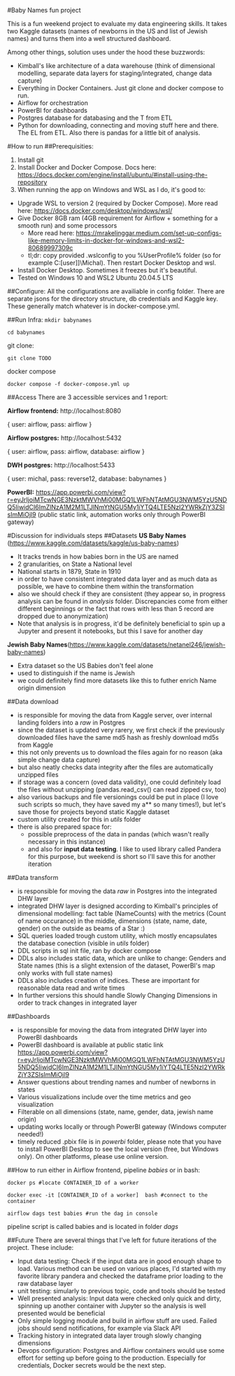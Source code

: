#Baby Names fun project

This is a fun weekend project to evaluate my data engineering skills. It takes two Kaggle datasets (names of newborns in the US and list of Jewish names) and turns them into a well structured dashboard. 

Among other things, solution uses under the hood these buzzwords:
- Kimball's like architecture of a data warehouse (think of dimensional modelling, separate data layers for staging/integrated, change data capture)
- Everything in Docker Containers. Just git clone and docker compose to run.
- Airflow for orchestration
- PowerBI for dashboards
- Postgres database for databasing and the T from ETL
- Python for downloading, connecting and moving stuff here and there. The EL from ETL. Also there is pandas for a little bit of analysis.


#How to run
##Prerequisities:
1) Install git
2) Install Docker and Docker Compose. Docs here: https://docs.docker.com/engine/install/ubuntu/#install-using-the-repository
3) When running the app on Windows and WSL as I do, it's good to:
- Upgrade WSL to version 2 (required by Docker Compose). More read here: https://docs.docker.com/desktop/windows/wsl/
- Give Docker 8GB ram (4GB requirement for Airflow + something for a smooth run) and some processors
  - More read here: https://mrakelinggar.medium.com/set-up-configs-like-memory-limits-in-docker-for-windows-and-wsl2-80689997309c
  - tl;dr: copy provided .wslconfig to you %UserProfile% folder (so for example C:\[user]]\Michal). Then restart Docker Desktop and wsl.
- Install Docker Desktop. Sometimes it freezes but it's beautiful. 
- Tested on Windows 10 and WSL2 Ubuntu 20.04.5 LTS


##Configure:
All the configurations are availiable in config folder. There are separate jsons for the directory structure, db credentials and Kaggle key. These generally match whatever is in docker-compose.yml.

##Run Infra:
`mkdir babynames`

`cd babynames`

git clone:

`git clone TODO`

docker compose

`docker compose -f docker-compose.yml up`

##Access
There are 3 accessible services and 1 report:

**Airflow frontend:** http://localhost:8080

{ user: airflow, pass: airflow }

**Airflow postgres:** http://localhost:5432

{ user: airflow, pass: airflow, database: airflow }

**DWH postgres:** http://localhost:5433

{ user: michal, pass: reverse12, database: babynames }

**PowerBI:** https://app.powerbi.com/view?r=eyJrIjoiMTcwNGE3NzktMWVhMi00MGQ1LWFhNTAtMGU3NWM5YzU5NDQ5IiwidCI6ImZlNzA1M2M1LTJlNmYtNGU5My1iYTQ4LTE5NzI2YWRkZjY3ZSIsImMiOjl9
(public static link, automation works only through PowerBI gateway)

#Discussion for individuals steps
##Datasets
**US Baby Names** (https://www.kaggle.com/datasets/kaggle/us-baby-names)
- It tracks trends in how babies born in the US are named
- 2 granularities, on State a National level
- National starts in 1879, State in 1910
- in order to have consistent integrated data layer and as much data as possible, we have to combine them within the transformation
- also we should check if they are consistent (they appear so, in progress analysis can be found in *analysis* folder. Discrepancies come from either different beginnings or the fact that rows with less than 5 record are dropped due to anonymization)
- Note that analysis is in progress, it'd be definitely beneficial to spin up a Jupyter and present it notebooks, but this I save for another day 

**Jewish Baby Names**(https://www.kaggle.com/datasets/netanel246/jewish-baby-names)
- Extra dataset so the US Babies don't feel alone
- used to distinguish if the name is Jewish
- we could definitely find more datasets like this to futher enrich Name origin dimension

##Data download
- is responsible for moving the data from Kaggle server, over internal landing folders into a *raw* in Postgres 
- since the dataset is updated very rarery, we first check if the previously downloaded files have the same md5 hash as freshly download md5s from Kaggle
- this not only prevents us to download the files again for no reason (aka simple change data capture)
- but also neatly checks data integrity after the files are automatically unzipped files
- if storage was a concern (oved data validity), one could definitely load the files without unzipping (pandas.read_csv() can read zipped csv, too)
- also various backups and file versionings could be put in place (I love such scripts so much, they have saved my a** so many times!), but let's save those for projects beyond static Kaggle dataset
- custom utility created for this in *utils* folder
- there is also prepared space for: 
  - possible preprocess of the data in pandas (which wasn't really necessary in this instance)
  - and also for **input data testing**. I like to used library called Pandera for this purpose, but weekend is short so I'll save this for another iteration

##Data transform
- is responsible for moving the data *raw* in Postgres into the integrated DHW layer
- integrated DHW layer is designed according to Kimball's principles of dimensional modelling: fact table (NameCounts) with the metrics (Count of name occurance) in the middle, dimensions (state, name, date, gender) on the outside as beams of a Star :)  
- SQL queries loaded trough custom utility, which mostly encapsulates the database conection (visible in *utils* folder)
- DDL scripts in sql init file, ran by docker compose
- DDLs also includes static data, which are unlike to change: Genders and State names (this is a slight extension of the dataset, PowerBI's map only works with full state names) 
- DDLs also includes creation of indices. These are important for reasonable data read and write times
- In further versions this should handle Slowly Changing Dimensions in order to track changes in integrated layer

##Dashboards
- is responsible for moving the data from integrated DHW layer into PowerBI dashboards
- PowerBI dashboard is available at public static link https://app.powerbi.com/view?r=eyJrIjoiMTcwNGE3NzktMWVhMi00MGQ1LWFhNTAtMGU3NWM5YzU5NDQ5IiwidCI6ImZlNzA1M2M1LTJlNmYtNGU5My1iYTQ4LTE5NzI2YWRkZjY3ZSIsImMiOjl9
- Answer questions about trending names and number of newborns in states
- Various visualizations include over the time metrics and geo visualization
- Filterable on all dimensions (state, name, gender, data, jewish name origin)
- updating works locally or through PowerBI gateway (Windows computer needed!)
- timely reduced .pbix file is in *powerbi* folder, please note that you have to install PowerBI Desktop to see the local version (free, but Windows only). On other platforms, please use online version. 

##How to run
either in Airflow frontend, pipeline *babies* or in bash:

``
docker ps #locate CONTAINER_ID of a worker
``

``
docker exec -it [CONTAINER_ID of a worker]  bash #connect to the container
``

``
airflow dags test babies #run the dag in console
``

pipeline script is called babies and is located in folder *dags*


##Future
There are several things that I've left for future iterations of the project. These include:
- Input data testing: Check if the input data are in good enough shape to load. Various method can be used on various places, I'd started with my favorite library pandera and checked the dataframe prior loading to the raw database layer
- unit testing: simularly to previous topic, code and tools should be tested
- Well presented analysis: Input data were checked only quick and dirty, spinning up another container with Jupyter so the analysis is well presented would be beneficial
- Only simple logging module and build in airflow stuff are used. Failed jobs should send notifications, for example via Slack API
- Tracking history in integrated data layer trough slowly changing dimensions
- Devops configuration: Postgres and Airflow containers would use some effort for setting up before going to the production. Especially for credentials, Docker secrets would be the next step.